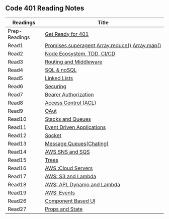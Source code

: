 ## Code 401 Reading Notes


|Readings     |Title                                                                                     |
|-------------|------------------------------------------------------------------------------------------|
|Prep-Readings|[Get Ready for 401](https://ghofrandayyat.github.io/reading-notes/401/Prep-Readings)      |
|Read1        |[Promises,superagent,Array.reduce(),Array.map()](https://ghofrandayyat.github.io/reading-notes/401/class-01)|
|Read2        |[Node Ecosystem, TDD, CI/CD](https://ghofrandayyat.github.io/reading-notes/401/class-02)  |
|Read3        |[Routing and Middleware ](https://ghofrandayyat.github.io/reading-notes/401/class-03)     |
|Read4        |[SQL & noSQL](https://ghofrandayyat.github.io/reading-notes/401/class-04)                 |
|Read5        |[Linked Lists](https://ghofrandayyat.github.io/reading-notes/401/class-05)                |
|Read6        |[Securing](https://ghofrandayyat.github.io/reading-notes/401/class-06)                    |
|Read7        |[Bearer Authorization](https://ghofrandayyat.github.io/reading-notes/401/class-07)        |
|Read8        |[Access Control (ACL)](https://ghofrandayyat.github.io/reading-notes/401/class-08)        |
|Read9        |[OAut](https://ghofrandayyat.github.io/reading-notes/401/class-09)                        |
|Read10       |[Stacks and Queues](https://ghofrandayyat.github.io/reading-notes/401/class-10)           |
|Read11       |[Event Driven Applications](https://ghofrandayyat.github.io/reading-notes/401/class-11)   |
|Read12       |[Socket](https://ghofrandayyat.github.io/reading-notes/401/class-12)                      |
|Read13       |[Message Queues(Chating)](https://ghofrandayyat.github.io/reading-notes/401/class-13)     |
|Read14       |[AWS SNS and SQS](https://ghofrandayyat.github.io/reading-notes/401/class-14)             |
|Read15       |[Trees](https://ghofrandayyat.github.io/reading-notes/401/class-15)                       |
|Read16       |[AWS :Cloud Servers](https://ghofrandayyat.github.io/reading-notes/401/class-16)          |
|Read17       |[AWS: S3 and Lambda](https://ghofrandayyat.github.io/reading-notes/401/class-17)          |
|Read18       |[AWS: API, Dynamo and Lambda](https://ghofrandayyat.github.io/reading-notes/401/class-18) |
|Read19       |[AWS: Events](https://ghofrandayyat.github.io/reading-notes/401/class-19)                 |
|Read26       |[Component Based UI](https://ghofrandayyat.github.io/reading-notes/401/class-26)          |
|Read27       |[Props and State](https://ghofrandayyat.github.io/reading-notes/401/class-27)             |
